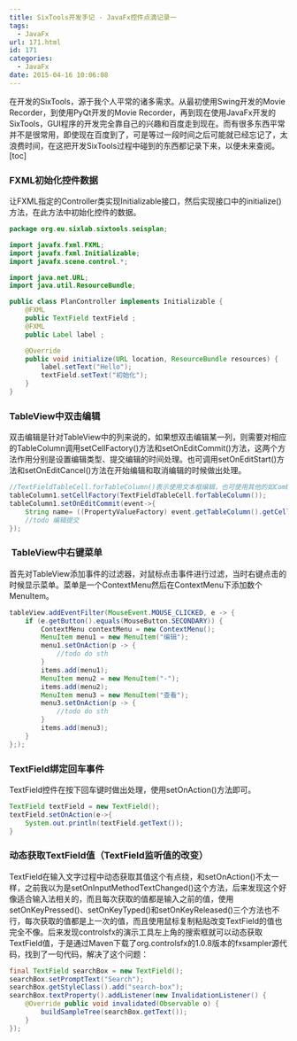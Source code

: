 ```yaml
---
title: SixTools开发手记 - JavaFx控件点滴记录一
tags:
  - JavaFx
url: 171.html
id: 171
categories:
  - JavaFx
date: 2015-04-16 10:06:08
---
```


在开发的SixTools，源于我个人平常的诸多需求。从最初使用Swing开发的Movie Recorder，到使用PyQt开发的Movie Recorder，再到现在使用JavaFx开发的SixTools，GUI程序的开发完全靠自己的兴趣和百度走到现在。而有很多东西平常并不是很常用，即使现在百度到了，可是等过一段时间之后可能就已经忘记了，太浪费时间，在这把开发SixTools过程中碰到的东西都记录下来，以便未来查阅。 \[toc\]
<!-- more -->
### FXML初始化控件数据

让FXML指定的Controller类实现Initializable接口，然后实现接口中的initialize()方法，在此方法中初始化控件的数据。
```java
package org.eu.sixlab.sixtools.seisplan;

import javafx.fxml.FXML;
import javafx.fxml.Initializable;
import javafx.scene.control.*;

import java.net.URL;
import java.util.ResourceBundle;

public class PlanController implements Initializable {
    @FXML
    public TextField textField ;
    @FXML
    public Label label ;

    @Override
    public void initialize(URL location, ResourceBundle resources) {
        label.setText("Hello");
        textField.setText("初始化");
    }
}
```

### TableView中双击编辑

双击编辑是针对TableView中的列来说的，如果想双击编辑某一列，则需要对相应的TableColumn调用setCellFactory()方法和setOnEditCommit()方法，这两个方法作用分别是设置编辑类型、提交编辑的时间处理。也可调用setOnEditStart()方法和setOnEditCancel()方法在开始编辑和取消编辑的时候做出处理。
```java
//TextFieldTableCell.forTableColumn()表示使用文本框编辑，也可使用其他的如Combox等等，也可自定义
tableColumn1.setCellFactory(TextFieldTableCell.forTableColumn());
tableColumn1.setOnEditCommit(event->{
    String name= ((PropertyValueFactory) event.getTableColumn().getCellValueFactory()).getProperty();
    //todo 编辑提交
});
```

###  TableView中右键菜单

首先对TableView添加事件的过滤器，对鼠标点击事件进行过滤，当时右键点击的时候显示菜单。菜单是一个ContextMenu然后在ContextMenu下添加数个MenuItem。
```java
tableView.addEventFilter(MouseEvent.MOUSE_CLICKED, e -> {
    if (e.getButton().equals(MouseButton.SECONDARY)) {
        ContextMenu contextMenu = new ContextMenu();
        MenuItem menu1 = new MenuItem("编辑");
        menu1.setOnAction(p -> {
            //todo do sth
        }
        items.add(menu1);
        MenuItem menu2 = new MenuItem("-");
        items.add(menu2);
        MenuItem menu3 = new MenuItem("查看");
        menu3.setOnAction(p -> {
            //todo do sth
        }
        items.add(menu3);
    }
};);
```

### TextField绑定回车事件

TextField控件在按下回车键时做出处理，使用setOnAction()方法即可。
```java
TextField textField = new TextField();
textField.setOnAction(e->{
    System.out.println(textField.getText());
}
```

### 动态获取TextField值（TextField监听值的改变）

TextField在输入文字过程中动态获取其值这个有点绕，和setOnAction()不太一样，之前我以为是setOnInputMethodTextChanged()这个方法，后来发现这个好像适合输入法相关的，而且每次获取的值都是输入之前的值，使用setOnKeyPressed()、setOnKeyTyped()和setOnKeyReleased()三个方法也不行，每次获取的值都是上一次的值，而且使用鼠标复制粘贴改变TextField的值也完全不像。后来发现controlsfx的演示工具左上角的搜索框就可以动态获取TextField值，于是通过Maven下载了org.controlsfx的1.0.8版本的fxsampler源代码，找到了一句代码，解决了这个问题：
```java
final TextField searchBox = new TextField();
searchBox.setPromptText("Search");
searchBox.getStyleClass().add("search-box");
searchBox.textProperty().addListener(new InvalidationListener() {
    @Override public void invalidated(Observable o) {
        buildSampleTree(searchBox.getText());
    }
});
```